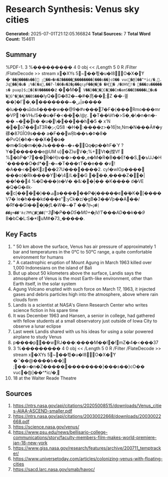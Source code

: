 # Research Synthesis: Venus sky cities

**Generated:** 2025-07-01T21:12:05.166824
**Total Sources:** 7
**Total Word Count:** 154611

## Summary

%PDF-1. 3 %��������� 4 0 obj << /Length 5 0 R /Filter /FlateDecode >> stream x�XYs 5~ׯ��쬓�u�I8O�X�̃Y �`'��@����Ь��] ;��>�n�Z�����ֻ��������]���s��}cO�� vuc�ެ@]��^*ic/�ˌ. Jq��}�u� ;%�[�a,��7-l�6�v�2�p��qɩyF��@�� �H� /�UHV!� ���zu����� s� puap}$;�[�V�����`�z ��M�` V��}���C�ᫎ��Cm�amS��EB����L�u� ֞�G^��A��BS��`�lyQ�G�82�~�#�亮��;Z ��-킢��]�lۺ�~��������,�ٴ|a���� �lu���ա̎dx4����w��@9�#v���7�F�(���Rmo���mr�VP t�VЊ/S��u�F�<���/@ɼ. �T��ɄՌ�>S�,�\�n�ո�-�� ~��k� �u�\�����h�5 � x'N ��o7��aT3R�;ޅ;Q5۽ 8�H�:����z>�16|te,Nm�N���Ã#�y䃎�87GǏO9s��� a�F��wŖb��ƅ�Ϸ�8� �PvQ{�h�<��X��a� �m�Sq�m�j�Jƅ����~�+�Qq�p��hF�Ύ ?Y�������e@UM u}�Z)שV�;%+Vt�j憆Vf  %�bP�^7��R�H)v��>���_e�M�R�B��Ef��S,�ъUJ�Hՙ�����O�d*�-�~�T���τT��e�� �v!�A��<��Kٌz��27U�������2. cy!�wIOp���� ���o(�Rk����YI�\4/L��G ���,����Z��|��f��4 %�D���(e�V� �&:��|�� �K���� d�VE �Q�G�4k֊�c[����)��ܩa������P�j�����e�ۨ�K�[����V7� le�h���kd���e":yCk�z/�gB�3��V֘p��A��/�Rf��Gi���j�*fL�W�~�T ��?`@=ҙ�|��g+��'kc7M%���["`3*I�P��D5�M0+�jV/T���AD�*�k��9* B�bC�L:S�*IuM#�73_�����.

## Key Facts

1. " 50 km above the surface, Venus has air pressure of approximately 1 bar and temperatures in the 0°C to 50°C range, a quite comfortable environment for humans
2. " A catastrophic eruption of Mount Agung in March 1963 killed over 1,000 Indonesians on the island of Bali
3. But up about 50 kilometers above the surface, Landis says the atmosphere of Venus is the most Earth-like environment, other than Earth itself, in the solar system
4. Agung Volcano erupted with such force on March 17, 1963, it injected gases and debris particles high into the atmosphere, above where rain clouds form
5. Landis is a scientist at NASA's Glenn Research Center who writes science fiction in his spare time
6. It was December 1963 and Hansen, a senior in college, had gathered with fellow students at a small observatory just outside of Iowa City to observe a lunar eclipse
7. Last week Landis shared with us his ideas for using a solar powered airplane to study Venus
8. p����p��wRJ���:����M��I�!mZ�4�<���37
9. 3 %��������� 4 0 obj << /Length 5 0 R /Filter /FlateDecode >> stream x�XYs 5~ׯ��쬓�u�I8O�X�̃Y �`'��@����Ь��] ;��>�n�Z�����ֻ��������]���s��}cO�� vuc�ެ@]��^*ic/�ˌ
10. 18 at the Walter Reade Theatre

## Sources

1. https://ntrs.nasa.gov/api/citations/20205008515/downloads/Venus_cities-AIAA-ASCEND-smaller.pdf
2. https://ntrs.nasa.gov/api/citations/20030022668/downloads/20030022668.pdf
3. https://science.nasa.gov/venus/
4. https://www.psu.edu/news/bellisario-college-communications/story/faculty-members-film-makes-world-premiere-jan-18-new-york
5. https://www.giss.nasa.gov/research/features/archive/200711_temptracker/
6. https://www.universetoday.com/articles/colonizing-venus-with-floating-cities
7. https://sacd.larc.nasa.gov/smab/havoc/
